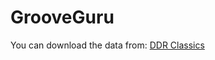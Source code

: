 # GrooveGuru

You can download the data from: [DDR Classics](https://search.stepmaniaonline.net/pack/id/404)
